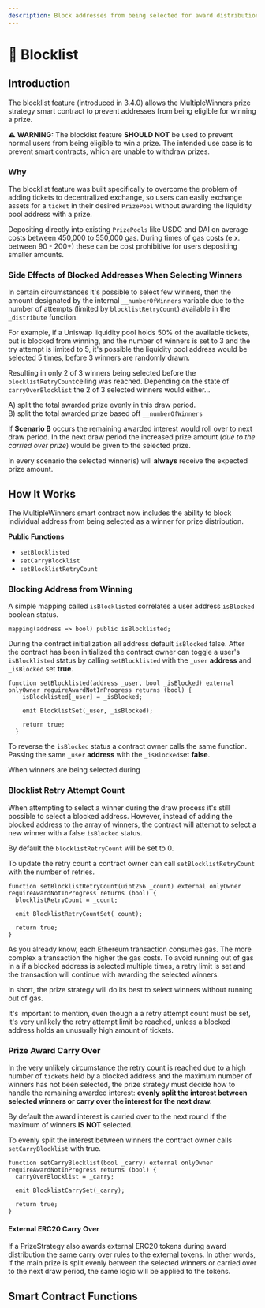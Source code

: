 ```yaml
---
description: Block addresses from being selected for award distribution
---
```


# 🛑 Blocklist

## Introduction

The blocklist feature \(introduced in 3.4.0\) allows the MultipleWinners prize strategy smart contract to prevent addresses from being eligible for winning a prize. 

⚠️ **WARNING:** The blocklist feature **SHOULD NOT** be used to prevent normal users from being eligible to win a prize. The intended use case is to prevent smart contracts, which are unable to withdraw prizes.

### Why

The blocklist feature was built specifically to overcome the problem of adding tickets to decentralized exchange, so users can easily exchange assets for a `ticket` in their desired `PrizePool` without awarding the liquidity pool address with a prize.

Depositing directly into existing `PrizePools` like USDC and DAI on average costs between 450,000 to 550,000 gas. During times of gas costs \(e.x. between 90 - 200+\) these can be cost prohibitive for users depositing smaller amounts.

### Side Effects of Blocked Addresses When Selecting Winners

In certain circumstances it's possible to select few winners, then the amount designated by the internal `__numberOfWinners` variable due to the number of attempts \(limited by `blocklistRetryCount`\) available in the `_distribute` function.

For example, if a Uniswap liquidity pool holds 50% of the available tickets, but is blocked from winning, and the number of winners is set to 3 and the try attempt is limited to 5, it's possible the liquidity pool address would be selected 5 times, before 3 winners are randomly drawn.

Resulting in only 2 of 3 winners being selected before the `blocklistRetryCount`ceiling was reached. Depending on the state of `carryOverBlocklist` the 2 of 3 selected winners would either...

A\) split the total awarded prize evenly in this draw period.  
B\) split the total awarded prize based off `__numberOfWinners`

If **Scenario B** occurs the remaining awarded interest would roll over to next draw period. In the next draw period the increased prize amount \(_due to the carried over prize_\) would be given to the selected prize.

In every scenario the selected winner\(s\) will **always** receive the expected prize amount.

## **How It Works**

The MultipleWinners smart contract now includes the ability to block individual address from being selected as a winner for prize distribution.  

**Public Functions**

* `setBlocklisted`
* `setCarryBlocklist`
* `setBlocklistRetryCount`

### Blocking Address from Winning

A simple mapping called `isBlocklisted` correlates a user address `isBlocked` boolean status.

`mapping(address => bool) public isBlocklisted;`

During the contract initialization all address default `isBlocked` false. After the contract has been initialized the contract owner can toggle a user's `isBlocklisted` status by calling `setBlocklisted` with the `_user` **address** and `_isBlocked` set **true**.

```text
function setBlocklisted(address _user, bool _isBlocked) external onlyOwner requireAwardNotInProgress returns (bool) {
    isBlocklisted[_user] = _isBlocked;

    emit BlocklistSet(_user, _isBlocked);

    return true;
  }
```

To reverse the `isBlocked` status a contract owner calls the same function. Passing the same `_user` **address** with the `_isBlocked`set **false**. 

When winners are being selected during

### Blocklist Retry Attempt Count

When attempting to select a winner during the draw process it's still possible to select a blocked address. However, instead of adding the blocked address to the array of winners, the contract will attempt to select a new winner with a false `isBlocked` status.

By default the `blocklistRetryCount` will be set to 0.

To update the retry count a contract owner can call `setBlocklistRetryCount` with the number of retries.  

```text
function setBlocklistRetryCount(uint256 _count) external onlyOwner requireAwardNotInProgress returns (bool) {
  blocklistRetryCount = _count;

  emit BlocklistRetryCountSet(_count);

  return true;
}
```

As you already know, each Ethereum transaction consumes gas. The more complex a transaction the higher the gas costs. To avoid running out of gas in a if a blocked address is selected multiple times, a retry limit is set and the transaction will continue with awarding the selected winners.

In short, the prize strategy will do its best to select winners without running out of gas.

It's important to mention, even though a a retry attempt count must be set, it's very unlikely the retry attempt limit be reached, unless a blocked address holds an unusually high amount of tickets. 

### Prize Award Carry Over

In the very unlikely circumstance the retry count is reached due to a high number of `tickets` held by a blocked address and the maximum number of winners has not been selected, the prize strategy must decide how to handle the remaining awarded interest: **evenly** **split the interest between selected winners or carry over the interest for the next draw.**

By default the award interest is carried over to the next round if the maximum of winners **IS NOT** selected.

To evenly split the interest between winners the contract owner calls `setCarryBlocklist` with true.

```text
function setCarryBlocklist(bool _carry) external onlyOwner requireAwardNotInProgress returns (bool) {
  carryOverBlocklist = _carry;

  emit BlocklistCarrySet(_carry);

  return true;
}
```

#### External ERC20 Carry Over

If a PrizeStrategy also awards external ERC20 tokens during award distribution the same carry over rules to the external tokens. In other words, if the main prize is split evenly between the selected winners or carried over to the next draw period, the same logic will be applied to the tokens.

## **Smart Contract Functions**  

